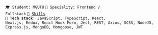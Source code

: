 <code>🎓 Student: MGUTU</code> <code>👷 Speciality: Frontend / Fullstack</code> <code>🧮 [Skills](SKILLS.md)</code><br>
<code>🔧 <strong>Tech stack</strong>: JavaScript, TypeScript, React, Next.js, Redux, React Hook Form, Jest, REST, Axios, SCSS, NodeJS, Express.js, MongoDB, Mongoose, JWT
</code>

